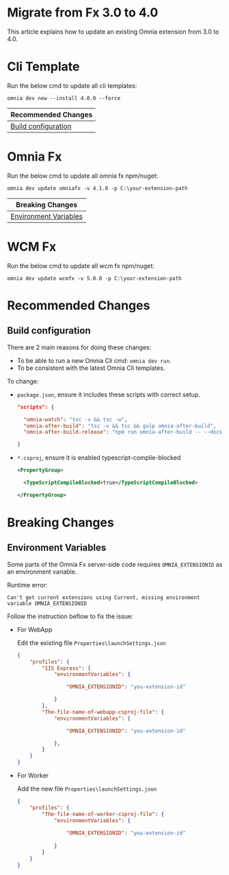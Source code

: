 # Migrate from Fx 3.0 to 4.0

This article explains how to update an existing Omnia extension from 3.0 to 4.0.

# Cli Template

Run the below cmd to update all cli templates:

```
omnia dev new --install 4.0.0 --force
```

| Recommended Changes |
| --- |
| [Build configuration](#build-configuration)|

# Omnia Fx 

Run the below cmd to update all omnia fx npm/nuget:

```
omnia dev update omniafx -v 4.1.0 -p C:\your-extension-path
```

| Breaking Changes |
| --- |
| [Environment Variables](#environment-variables)|


# WCM Fx

Run the below cmd to update all wcm fx npm/nuget:

```
omnia dev update wcmfx -v 5.0.0 -p C:\your-extension-path
```

# Recommended Changes

## Build configuration

There are 2 main reasons for doing these changes:

- To be able to run a new Omnia Cli cmd: `omnia dev run`.
- To be consistent with the latest Omnia Cli templates.

To change:

- `package.json`, ensure it includes these scripts with correct setup.
  
  ```json
  "scripts": {

    "omnia-watch": "tsc -v && tsc -w",
    "omnia-after-build": "tsc -v && tsc && gulp omnia-after-build",
	"omnia-after-build-release": "npm run omnia-after-build -- --docs",

  }
  ```

- `*.csproj`, ensure it is enabled typescript-complie-blocked
  
  ```xml
  <PropertyGroup>

    <TypeScriptCompileBlocked>true</TypeScriptCompileBlocked>

  </PropertyGroup>
  ```

# Breaking Changes

## Environment Variables

Some parts of the Omnia Fx server-side code requires `OMNIA_EXTENSIONID` as an environment variable.

Runtime error: 

    Can't get current extensions using Current, missing environment variable OMNIA_EXTENSIONID

Follow the instruction beflow to fix the issue:

-   For WebApp
  
    Edit the existing file `Properties\launchSettings.json`

    ```json
    {
        "profiles": {
            "IIS Express": {
                "environmentVariables": {

                    "OMNIA_EXTENSIONID": "you-extension-id"

                }
            },
            "The-file-name-of-webapp-csproj-file": { 
                "environmentVariables": {

                    "OMNIA_EXTENSIONID": "you-extension-id"

                },
            }
        }
    }
    ```

-   For Worker

    Add the new file `Properties\launchSettings.json`

    ```json
    {
        "profiles": {
            "The-file-name-of-worker-csproj-file": {
                "environmentVariables": {
                
                    "OMNIA_EXTENSIONID": "you-extension-id"
                    
                }
            }
        }
    }
    ```
